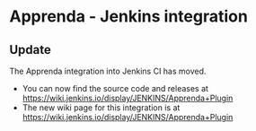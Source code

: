 # Apprenda - Jenkins integration

## Update
The Apprenda integration into Jenkins CI has moved.

- You can now find the source code and releases at https://wiki.jenkins.io/display/JENKINS/Apprenda+Plugin
- The new wiki page for this integration is at https://wiki.jenkins.io/display/JENKINS/Apprenda+Plugin
